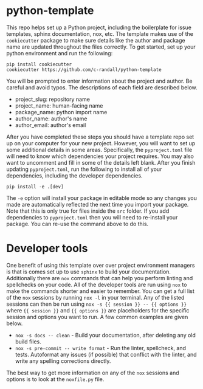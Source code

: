 # python-template

This repo helps set up a Python project, including the boilerplate for issue templates, sphinx documentation, nox, etc. The template makes use of the `cookiecutter` package to make sure details like the author and package name are updated throughout the files correctly. To get started, set up your python environment and run the following:

```
pip install cookiecutter
cookiecutter https://github.com/c-randall/python-template
```

You will be prompted to enter information about the project and author. Be careful and avoid typos. The descriptions of each field are described below.

* project_slug: repository name
* project_name: human-facing name
* package_name: python import name
* author_name: author's name
* author_email: author's email

After you have completed these steps you should have a template repo set up on your computer for your new project. However, you will want to set up some additional details in some areas. Specifically, the `pyproject.toml` file will need to know which dependencies your project requires. You may also want to uncomment and fill in some of the details left blank. After you finish updating `pyproject.toml`, run the following to install all of your dependencies, including the developer dependencies.

```
pip install -e .[dev]
```

The `-e` option will install your package in editable mode so any changes you made are automatically reflected the next time you import your package. Note that this is only true for files inside the `src` folder. If you add dependencies to `pyproject.toml` then you will need to re-install your package. You can re-use the command above to do this. 

# Developer tools
One benefit of using this template over over project environment managers is that is comes set up to use `sphinx` to build your documentation. Additionally there are `nox` commands that can help you perform linting and spellchecks on your code. All of the developer tools are run using `nox` to make the commands shorter and easier to remember. You can get a full list of the `nox` sessions by running `nox -l` in your terminal. Any of the listed sessions can then be run using `nox -s {{ session }} -- {{ options }}` where `{{ session }}` and `{{ options }}` are placeholders for the specific session and options you want to run. A few common examples are given below.

* `nox -s docs -- clean` - Build your documentation, after deleting any old build files.
* `nox -s pre-commit -- write format` - Run the linter, spellcheck, and tests. Autoformat any issues (if possible) that conflict with the linter, and write any spelling corrections directly.

The best way to get more information on any of the `nox` sessions and options is to look at the `noxfile.py` file.
